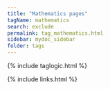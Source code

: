 ```yaml
---
title: "Mathematics pages"
tagName: mathematics
search: exclude
permalink: tag_mathematics.html
sidebar: mydoc_sidebar
folder: tags
---
```

{% include taglogic.html %}

{% include links.html %}